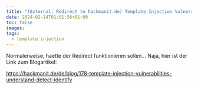 ```yaml
---
title: "(External: Redirect to hackmanit.de) Template Injection Vulnerabilities – Understand, Detect, Identify"
date: 2024-02-14T01:01:56+01:00
toc: false
images:
tags:
  - template injection
---
```


Normalerweise, haette der Redirect funktionieren sollen... Naja, hier ist der Link zum Blogartikel:

https://hackmanit.de/de/blog/178-template-injection-vulnerabilities-understand-detect-identify
